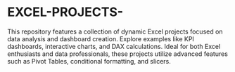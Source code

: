 # EXCEL-PROJECTS-
This repository features a collection of dynamic Excel projects focused on data analysis and dashboard creation. Explore examples like KPI dashboards, interactive charts, and DAX calculations. Ideal for both Excel enthusiasts and data professionals, these projects utilize advanced features such as Pivot Tables, conditional formatting, and slicers.
